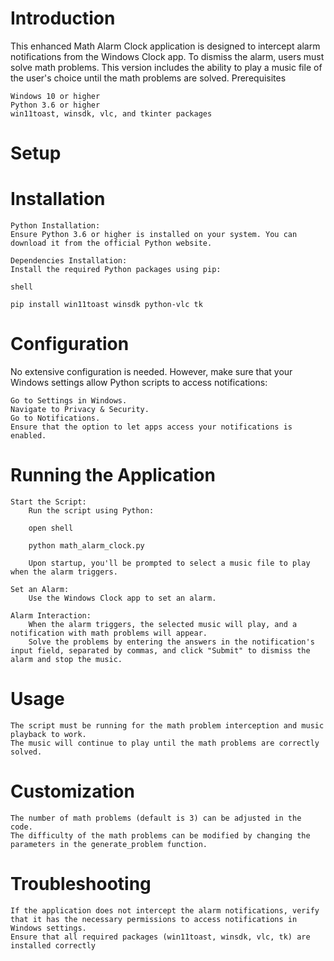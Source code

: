 
# Introduction

This enhanced Math Alarm Clock application is designed to intercept alarm notifications from the Windows Clock app. To dismiss the alarm, users must solve math problems. This version includes the ability to play a music file of the user's choice until the math problems are solved.
Prerequisites

    Windows 10 or higher
    Python 3.6 or higher
    win11toast, winsdk, vlc, and tkinter packages

# Setup

# Installation

    Python Installation:
    Ensure Python 3.6 or higher is installed on your system. You can download it from the official Python website.

    Dependencies Installation:
    Install the required Python packages using pip:

    shell

    pip install win11toast winsdk python-vlc tk

# Configuration

No extensive configuration is needed. However, make sure that your Windows settings allow Python scripts to access notifications:

    Go to Settings in Windows.
    Navigate to Privacy & Security.
    Go to Notifications.
    Ensure that the option to let apps access your notifications is enabled.

# Running the Application

    Start the Script:
        Run the script using Python:

        open shell

        python math_alarm_clock.py

        Upon startup, you'll be prompted to select a music file to play when the alarm triggers.

    Set an Alarm:
        Use the Windows Clock app to set an alarm.

    Alarm Interaction:
        When the alarm triggers, the selected music will play, and a notification with math problems will appear.
        Solve the problems by entering the answers in the notification's input field, separated by commas, and click "Submit" to dismiss the alarm and stop the music.

# Usage

    The script must be running for the math problem interception and music playback to work.
    The music will continue to play until the math problems are correctly solved.

# Customization

    The number of math problems (default is 3) can be adjusted in the code.
    The difficulty of the math problems can be modified by changing the parameters in the generate_problem function.

# Troubleshooting

    If the application does not intercept the alarm notifications, verify that it has the necessary permissions to access notifications in Windows settings.
    Ensure that all required packages (win11toast, winsdk, vlc, tk) are installed correctly
